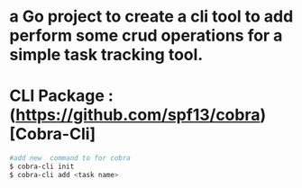 # a Go project to create a cli tool to add perform some crud operations for a simple task tracking tool.

# CLI Package : (https://github.com/spf13/cobra)[Cobra-Cli]
```bash
#add new  command to for cobra
$ cobra-cli init
$ cobra-cli add <task name>
```